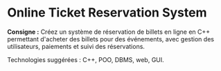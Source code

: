 # Online Ticket Reservation System

**Consigne :**
Créez un système de réservation de billets en ligne en C++ permettant d'acheter des billets pour des événements, avec gestion des utilisateurs, paiements et suivi des réservations.

Technologies suggérées : C++, POO, DBMS, web, GUI.
